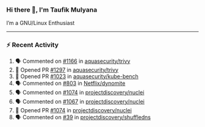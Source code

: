 ### Hi there 👋, I'm Taufik Mulyana

I’m a GNU/Linux Enthusiast

---
### :zap: Recent Activity
<!--START_SECTION:activity-->
1. 🗣 Commented on [#1166](https://github.com/aquasecurity/trivy/issues/1166) in [aquasecurity/trivy](https://github.com/aquasecurity/trivy)
2. 💪 Opened PR [#1297](https://github.com/aquasecurity/trivy/pull/1297) in [aquasecurity/trivy](https://github.com/aquasecurity/trivy)
3. 💪 Opened PR [#1023](https://github.com/aquasecurity/kube-bench/pull/1023) in [aquasecurity/kube-bench](https://github.com/aquasecurity/kube-bench)
4. 🗣 Commented on [#803](https://github.com/Netflix/dynomite/issues/803) in [Netflix/dynomite](https://github.com/Netflix/dynomite)
5. 🗣 Commented on [#1074](https://github.com/projectdiscovery/nuclei/issues/1074) in [projectdiscovery/nuclei](https://github.com/projectdiscovery/nuclei)
6. 🗣 Commented on [#1067](https://github.com/projectdiscovery/nuclei/issues/1067) in [projectdiscovery/nuclei](https://github.com/projectdiscovery/nuclei)
7. 💪 Opened PR [#1074](https://github.com/projectdiscovery/nuclei/pull/1074) in [projectdiscovery/nuclei](https://github.com/projectdiscovery/nuclei)
8. 🗣 Commented on [#39](https://github.com/projectdiscovery/shuffledns/issues/39) in [projectdiscovery/shuffledns](https://github.com/projectdiscovery/shuffledns)
<!--END_SECTION:activity-->

